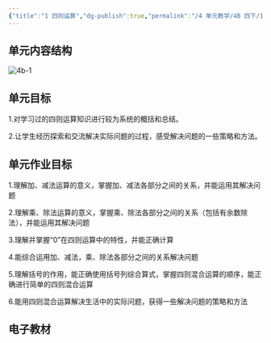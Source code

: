 ```yaml
---
{"title":"1 四则运算","dg-publish":true,"permalink":"/4 单元教学/4B 四下/1 四则运算/","dgPassFrontmatter":true,"noteIcon":""}
---
```



## 单元内容结构

![4b-1](https://r2.edui123.com/2023/04/4b-1.png)

## 单元目标

1.对学习过的四则运算知识进行较为系统的概括和总结。

2.让学生经历探索和交流解决实际问题的过程，感受解决问题的一些策略和方法。

## 单元作业目标

1.理解加、减法运算的意义，掌握加、减法各部分之间的关系，并能运用其解决问题

2.理解乘、除法运算的意义，掌握乘、除法各部分之间的关系（包括有余数除法），并能运用其解决问题

3.理解并掌握“0”在四则运算中的特性，并能正确计算

4.能综合运用加、减法，乘、除法各部分之间的关系解决问题

5.理解括号的作用，能正确使用括号列综合算式，掌握四则混合运算的顺序，能正确进行简单的四则混合运算

6.能用四则混合运算解决生活中的实际问题，获得一些解决问题的策略和方法


## 电子教材


